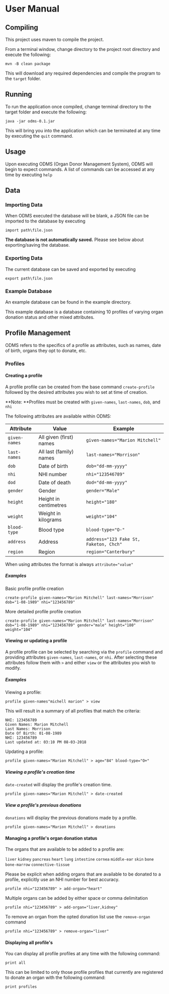 # User Manual
## Compiling
This project uses maven to compile the project.

From a terminal window, change directory to the project root directory and execute the following:

    mvn -B clean package

This will download any required dependencies and compile the program to the `target` folder.

## Running
To run the application once compiled, change terminal directory to the target folder and execute 
the following:

    java -jar odms-0.1.jar

This will bring you into the application which can be terminated at any time by executing the 
`quit` command.

## Usage
Upon executing ODMS (Organ Donor Management System), ODMS will begin to expect commands. A list of 
commands can be accessed at any time by executing `help`

## Data
### Importing Data
When ODMS executed the database will be blank, a JSON file can be imported to the database by 
executing

    import path\file.json

**The database is not automatically saved.** Please see below about exporting/saving the database. 

### Exporting Data
The current database can be saved and exported by executing

    export path\file.json
    
### Example Database
An example database can be found in the example directory.
    
This example database is a database containing 10 profiles of varying organ donation status and other 
mixed attributes.

## Profile Management
ODMS refers to the specifics of a profile as attributes, such as names, date of birth, organs they opt
 to donate, etc.

### Profiles
#### Creating a profile
A profile profile can be created from the base command `create-profile` followed by the desired 
attributes you wish to set at time of creation.

**Note: **Profiles must be created with `given-names`, `last-names`, `dob`, and `nhi`

The following attributes are available within ODMS:

| Attribute     | Value                   | Example                                |
| ------------- | ----------------------- | -------------------------------------- |
| `given-names` | All given (first) names | `given-names="Marion Mitchell"`        |
| `last-names`  | All last (family) names | `last-names="Morrison"`                |
| `dob`         | Date of birth           | `dob="dd-mm-yyyy"`                     |
| `nhi`         | NHI number              | `nhi="123546789"`                      |
| `dod`         | Date of death           | `dod="dd-mm-yyyy"`                     |
| `gender`      | Gender                  | `gender="Male"`                        |
| `height`      | Height in centimetres   | `height="180"`                         |
| `weight`      | Weight in kilograms     | `weight="104"`                         |
| `blood-type`  | Blood type              | `blood-type="O-"`                      |
| `address`     | Address                 | `address="123 Fake St, Faketon, Chch"` |
| `region`      | Region                  | `region="Canterbury"`                  |

When using attributes the format is always `attribute="value"`

##### Examples
Basic profile profile creation

    create-profile given-names="Marion Mitchell" last-names="Morrison" dob="1-08-1989" nhi="123456789"
    
More detailed profile profile creation

    create-profile given-names="Marion Mitchell" last-names="Morrison" dob="1-08-1989" nhi="123456789" gender="male" height="180" weight="104"

#### Viewing or updating a profile
A profile profile can be selected by searching via the `profile` command and providing attributes 
`given-names`, `last-names`, or `nhi`. After selecting these attributes follow them with ` > ` and 
either `view` or the attributes you wish to modify.

##### Examples
Viewing a profile:
    
    profile given-names"michell marion" > view
    
This will result in a summary of all profiles that match the criteria:

    NHI: 123456789
    Given Names: Marion Mitchell
    Last Names: Morrison
    Date Of Birth: 01-08-1989
    NHI: 123456789
    Last updated at: 03:10 PM 08-03-2018
    
Updating a profile:

    profile given-names="Marion Mitchell" > age="84" blood-type="O+"

##### Viewing a profile's creation time
`date-created` will display the profile's creation time.

    profile given-names="Marion Mitchell" > date-created

##### View a profile's previous donations
`donations` will display the previous donations made by a profile.

    profile given-names="Marion Mitchell" > donations

#### Managing a profile's organ donation status
The organs that are available to be added to a profile are:

`liver`
`kidney`
`pancreas`
`heart`
`lung`
`intestine`
`cornea`
`middle-ear`
`skin`
`bone`
`bone-marrow`
`connective-tissue`

Please be explicit when adding organs that are available to be donated to a profile, explicitly use an
 NHI number for best accuracy.

    profile nhi="123456789" > add-organ="heart"

Multiple organs can be added by either space or comma delimitation

    profile nhi="123456789" > add-organ="liver,kidney"
    
To remove an organ from the opted donation list use the `remove-organ` command

    profile nhi="123456789" > remove-organ="liver"
    
#### Displaying all profile's
You can display all profile profiles at any time with the following command:

    print all
    
This can be limited to only those profile profiles that currently are registered to donate an organ 
with the following command:
    
    print profiles
